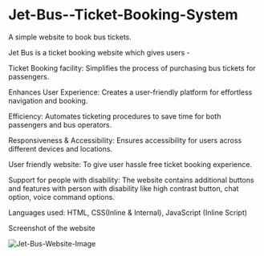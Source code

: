 # Jet-Bus--Ticket-Booking-System

A simple website to book bus tickets.

Jet Bus is a ticket booking website which gives users -

Ticket Booking facility: Simplifies the process of purchasing bus tickets for passengers.

Enhances User Experience: Creates a user-friendly platform for effortless navigation and booking.

Efficiency: Automates ticketing procedures to save time for both passengers and bus operators.

Responsiveness & Accessibility: Ensures accessibility for users across different devices and locations.

User friendly website: To give user hassle free ticket booking experience.

Support for people with disability: The website contains additional buttons and features with person with disability like high contrast button, chat option, voice command options.

Languages used: HTML, CSS(Inline & Internal), JavaScript (Inline Script)

Screenshot of the website

![Jet-Bus-Website-Image](https://github.com/Hazra-Souhardya/Jet-Bus--Ticket-Booking-System/assets/138146925/c25b9b6b-7024-4464-927e-302a4b2d5c5c)
